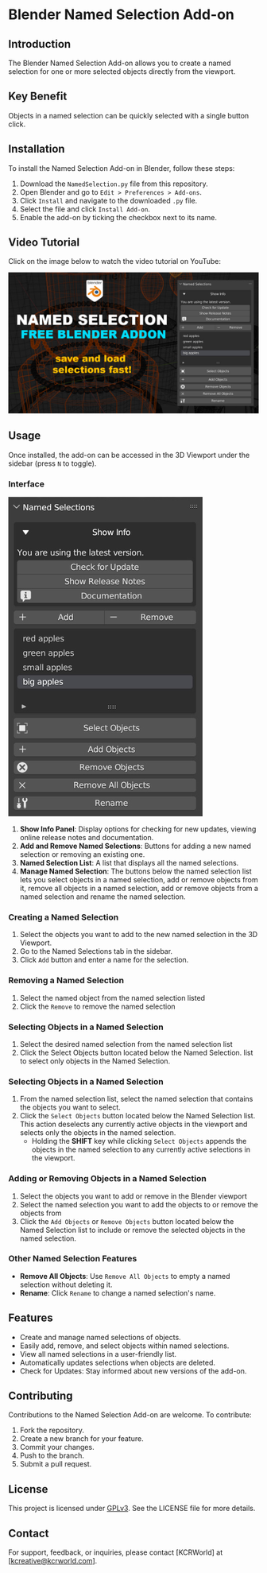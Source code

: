 # Blender Named Selection Add-on

## Introduction
The Blender Named Selection Add-on allows you to create a named selection for one or more selected objects directly from the viewport.  

## Key Benefit
Objects in a named selection can be quickly selected with a single button click.

## Installation
To install the Named Selection Add-on in Blender, follow these steps:
1. Download the `NamedSelection.py` file from this repository.
2. Open Blender and go to `Edit > Preferences > Add-ons`.
3. Click `Install` and navigate to the downloaded `.py` file.
4. Select the file and click `Install Add-on`.
5. Enable the add-on by ticking the checkbox next to its name.



## Video Tutorial
Click on the image below to watch the video tutorial on YouTube:

[![Video Tutorial](docImages/BlenderAddOnThumbnail.jpg)](https://www.youtube.com/watch?v=fnlghrXpp94)

## Usage
Once installed, the add-on can be accessed in the 3D Viewport under the sidebar (press `N` to toggle). 

### Interface
![User interface](docImages/userinterface.jpg "Addon user interface")
1. **Show Info Panel**: Display options for checking for new updates, viewing online release notes and documentation.
2. **Add and Remove Named Selections**: Buttons for adding a new named selection or removing an existing one.
3. **Named Selection List**: A list that displays all the named selections.
4. **Manage Named Selection**: The buttons below the named selection list lets you select objects in a named selection, add or remove objects from it, remove all objects in a named selection, add or remove objects from a named selection and rename the named selection.

### Creating a Named Selection
1. Select the objects you want to add to the new named selection in the 3D Viewport.
2. Go to the Named Selections tab in the sidebar.
3. Click `Add` button and enter a name for the selection.

### Removing a Named Selection
1. Select the named object from the named selection listed
2. Click the `Remove` to remove the named selection 

### Selecting Objects in a Named Selection
1. Select the desired named selection from the named selection list
2. Click the Select Objects button located below the Named Selection.   list to select only objects in the Named Selection. 

### Selecting Objects in a Named Selection
1. From the named selection list, select the named selection that contains the objects you want to select.
2. Click the `Select Objects` button located below the Named Selection list. This action  deselects any currently active objects in the viewport and selects only the objects in the named selection.
     - Holding the **SHIFT** key while clicking `Select Objects` appends the objects in the named selection to any currently active selections in the viewport.

### Adding or Removing Objects in a Named Selection
1. Select the objects you want to add or remove in the Blender viewport
2. Select the named selection you want to add the objects to or remove the objects from
3. Click the `Add Objects` or `Remove Objects` button located below the Named Selection list to include or remove the selected objects in the named selection.

### Other Named Selection Features 

- **Remove All Objects**: Use `Remove All Objects` to empty a named selection without deleting it.
- **Rename**: Click `Rename` to change a named selection's name.

## Features
- Create and manage named selections of objects.
- Easily add, remove, and select objects within named selections.
- View all named selections in a user-friendly list.
- Automatically updates selections when objects are deleted.
- Check for Updates: Stay informed about new versions of the add-on.

## Contributing
Contributions to the Named Selection Add-on are welcome. To contribute:
1. Fork the repository.
2. Create a new branch for your feature.
3. Commit your changes.
4. Push to the branch.
5. Submit a pull request.

## License
This project is licensed under [GPLv3](LICENSE). See the LICENSE file for more details.

## Contact
For support, feedback, or inquiries, please contact [KCRWorld] at [kcreative@kcrworld.com].

